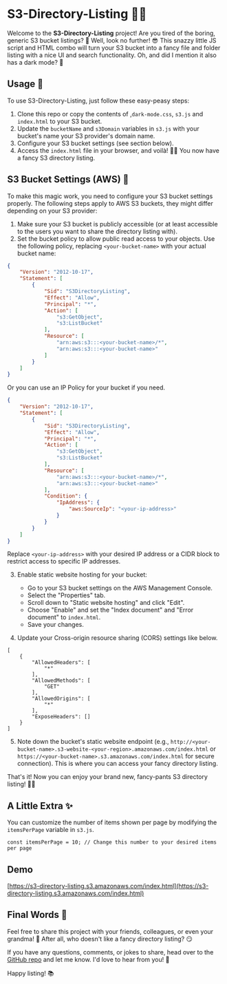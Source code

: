 
# S3-Directory-Listing 📂🎉

Welcome to the **S3-Directory-Listing** project! Are you tired of the boring, generic S3 bucket listings? 🥱 Well, look no further! 😎 This snazzy little JS script and HTML combo will turn your S3 bucket into a fancy file and folder listing with a nice UI and search functionality. Oh, and did I mention it also has a dark mode? 🌙

## Usage 🚀

To use S3-Directory-Listing, just follow these easy-peasy steps:

1. Clone this repo or copy the contents of ,`dark-mode.css`, `s3.js` and `index.html` to your S3 bucket.
2. Update the `bucketName` and `s3Domain` variables in `s3.js` with your bucket's name your S3 provider's domain name.
3. Configure your S3 bucket settings (see section below).
4. Access the `index.html` file in your browser, and voilà! 🎩✨ You now have a fancy S3 directory listing.

## S3 Bucket Settings (AWS) 🔧

To make this magic work, you need to configure your S3 bucket settings properly.
The following steps apply to AWS S3 buckets, they might differ depending on your S3 provider:

1. Make sure your S3 bucket is publicly accessible (or at least accessible to the users you want to share the directory listing with).
2. Set the bucket policy to allow public read access to your objects. Use the following policy, replacing `<your-bucket-name>` with your actual bucket name:

```json
{
    "Version": "2012-10-17",
    "Statement": [
        {
            "Sid": "S3DirectoryListing",
            "Effect": "Allow",
            "Principal": "*",
            "Action": [
                "s3:GetObject",
                "s3:ListBucket"
            ],
            "Resource": [
                "arn:aws:s3:::<your-bucket-name>/*",
                "arn:aws:s3:::<your-bucket-name>"
            ]
        }
    ]
}
```
Or you can use an IP Policy for your bucket if you need.

```json
{
    "Version": "2012-10-17",
    "Statement": [
        {
            "Sid": "S3DirectoryListing",
            "Effect": "Allow",
            "Principal": "*",
            "Action": [
                "s3:GetObject",
                "s3:ListBucket"
            ],
            "Resource": [
                "arn:aws:s3:::<your-bucket-name>/*",
                "arn:aws:s3:::<your-bucket-name>"
            ],
            "Condition": {
                "IpAddress": {
                    "aws:SourceIp": "<your-ip-address>"
                }
            }
        }
    ]
}
```

Replace `<your-ip-address>` with your desired IP address or a CIDR block to restrict access to specific IP addresses.

3.  Enable static website hosting for your bucket:
    -   Go to your S3 bucket settings on the AWS Management Console.
    -   Select the "Properties" tab.
    -   Scroll down to "Static website hosting" and click "Edit".
    -   Choose "Enable" and set the "Index document" and "Error document" to `index.html`.
    -   Save your changes.

4. Update your Cross-origin resource sharing (CORS) settings like below.
```
[
    {
        "AllowedHeaders": [
            "*"
        ],
        "AllowedMethods": [
            "GET"
        ],
        "AllowedOrigins": [
            "*"
        ],
        "ExposeHeaders": []
    }
]
```

5.  Note down the bucket's static website endpoint (e.g., `http://<your-bucket-name>.s3-website-<your-region>.amazonaws.com/index.html` or `https://<your-bucket-name>.s3.amazonaws.com/index.html` for secure connection). This is where you can access your fancy directory listing.

That's it! Now you can enjoy your brand new, fancy-pants S3 directory listing! 🕺💃

## A Little Extra ✨

You can customize the number of items shown per page by modifying the `itemsPerPage` variable in `s3.js`.

`
const itemsPerPage = 10; // Change this number to your desired items per page
`

## Demo

[https://s3-directory-listing.s3.amazonaws.com/index.html](https://s3-directory-listing.s3.amazonaws.com/index.html)

## Final Words 📝

Feel free to share this project with your friends, colleagues, or even your grandma! 🧓 After all, who doesn't like a fancy directory listing? 😏

If you have any questions, comments, or jokes to share, head over to the [GitHub repo](https://github.com/flightlesstux/S3-Directory-Listing) and let me know. I'd love to hear from you! 🤗

Happy listing! 📚
